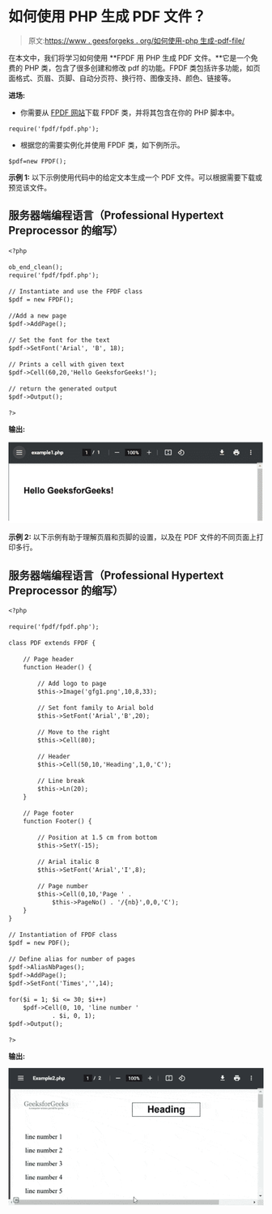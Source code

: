 # 如何使用 PHP 生成 PDF 文件？

> 原文:[https://www . geesforgeks . org/如何使用-php 生成-pdf-file/](https://www.geeksforgeeks.org/how-to-generate-pdf-file-using-php/)

在本文中，我们将学习如何使用 **FPDF 用 PHP 生成 PDF 文件。**它是一个免费的 PHP 类，包含了很多创建和修改 pdf 的功能。FPDF 类包括许多功能，如页面格式、页眉、页脚、自动分页符、换行符、图像支持、颜色、链接等。

**进场:**

*   你需要从 [FPDF 网站](http://www.fpdf.org/)下载 FPDF 类，并将其包含在你的 PHP 脚本中。

```
require('fpdf/fpdf.php');
```

*   根据您的需要实例化并使用 FPDF 类，如下例所示。

```
$pdf=new FPDF();
```

**示例 1:** 以下示例使用代码中的给定文本生成一个 PDF 文件。可以根据需要下载或预览该文件。

## 服务器端编程语言（Professional Hypertext Preprocessor 的缩写）

```
<?php

ob_end_clean();
require('fpdf/fpdf.php');

// Instantiate and use the FPDF class 
$pdf = new FPDF();

//Add a new page
$pdf->AddPage();

// Set the font for the text
$pdf->SetFont('Arial', 'B', 18);

// Prints a cell with given text 
$pdf->Cell(60,20,'Hello GeeksforGeeks!');

// return the generated output
$pdf->Output();

?>
```

**输出:**

![](img/f83fbe34e34f499acabfc88aec5bc064.png)

**示例 2:** 以下示例有助于理解页眉和页脚的设置，以及在 PDF 文件的不同页面上打印多行。

## 服务器端编程语言（Professional Hypertext Preprocessor 的缩写）

```
<?php

require('fpdf/fpdf.php');

class PDF extends FPDF {

    // Page header
    function Header() {

        // Add logo to page
        $this->Image('gfg1.png',10,8,33);

        // Set font family to Arial bold 
        $this->SetFont('Arial','B',20);

        // Move to the right
        $this->Cell(80);

        // Header
        $this->Cell(50,10,'Heading',1,0,'C');

        // Line break
        $this->Ln(20);
    }

    // Page footer
    function Footer() {

        // Position at 1.5 cm from bottom
        $this->SetY(-15);

        // Arial italic 8
        $this->SetFont('Arial','I',8);

        // Page number
        $this->Cell(0,10,'Page ' . 
            $this->PageNo() . '/{nb}',0,0,'C');
    }
}

// Instantiation of FPDF class
$pdf = new PDF();

// Define alias for number of pages
$pdf->AliasNbPages();
$pdf->AddPage();
$pdf->SetFont('Times','',14);

for($i = 1; $i <= 30; $i++)
    $pdf->Cell(0, 10, 'line number ' 
            . $i, 0, 1);
$pdf->Output();

?>
```

**输出:**

![](img/aa495f04b8d6cd84c0da19f21c250f73.png)